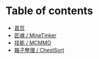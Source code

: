 # Table of contents

* [首页](README.md)
* [匠魂 / MineTinker](minetinker.md)
* [技能  / MCMMO](mcmmo.md)
* [箱子整理 / ChestSort](chestsort.md)

